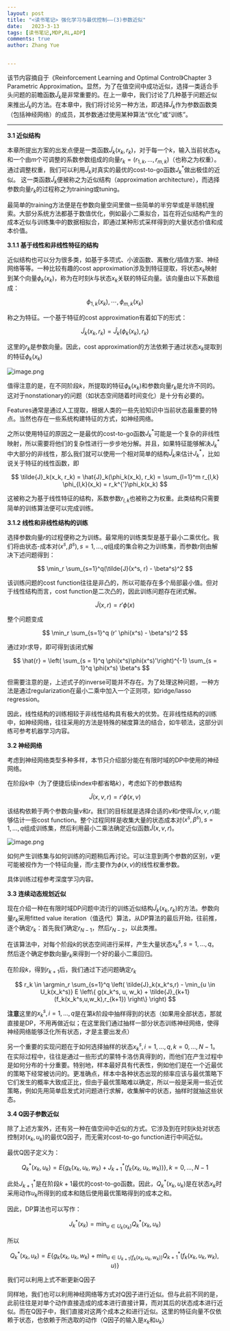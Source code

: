 ```yaml
---
layout: post
title: "<读书笔记> 强化学习与最优控制——(3)参数近似"
date:   2023-3-13
tags: [读书笔记,MDP,RL,ADP]
comments: true
author: Zhang Yue


---
```


该节内容摘自于《Reinforcement Learning and Optimal Control》Chapter 3 Parametric Approximation。显然，为了在值空间中成功近似，选择一类适合手头问题的前瞻函数$\tilde{J}_k$是非常重要的。在上一章中，我们讨论了几种基于问题近似来推出$\tilde{J}_k$的方法。在本章中，我们将讨论另一种方法，即选择$\tilde{J}_k$作为参数函数类（包括神经网络）的成员，其参数通过使用某种算法“优化”或“训练”。

---------------------
**3.1 近似结构**

本章所提出方案的出发点便是一类函数$\tilde{J}_k(x_k, r_k)$，对于每一个$k$，输入当前状态$x_k$和一个由$m$个可调整的系数参数组成的向量$r_k = (r_{1,k},...,r_{m,k})$（也称之为权重）。通过调整权重，我们可以利用$\tilde{J}_k$对真实的最优的cost-to-go函数$J_k^*$做出极佳的近似。
这一类函数$\tilde{J}_k$便被称之为近似结构（approximation architecture），而选择参数向量$r_k$的过程称之为training或tuning。

最简单的training方法便是在参数向量空间里做一些简单的半穷举或是半随机搜索。大部分系统方法都基于数值优化，例如最小二乘拟合，旨在将近似结构产生的成本近似与训练集中的数据相拟合，即通过某种形式采样得到的大量状态价值和成本价值。

**3.1.1 基于线性和非线性特征的结构**

近似结构也可以分为很多类，如基于多项式、小波函数、离散化/插值方案、神经网络等等。一种比较有趣的cost approximation涉及到特征提取，将状态$x_k$映射到某个向量$\phi_k(x_k)$，称为在时刻$k$与状态$x_k$关联的特征向量。该向量由以下系数组成：

$$
\phi_{1,k}(x_k),\cdots,\phi_{m,k}(x_k)
$$

称之为特征。一个基于特征的cost approximation有着如下的形式：

$$
\tilde{J}_k(x_k, r_k) = \hat{J}_k(\phi_k(x_k), r_k)
$$

这里的$r_k$是参数向量。因此，cost approximation的方法依赖于通过状态$x_k$提取到的特征$\phi_k(x_k)$

![image.png](https://s2.loli.net/2023/09/12/kQKEIwa5yM48zBD.png)

值得注意的是，在不同阶段$k$，所提取的特征$\phi_k(x_k)$和参数向量$r_k$是允许不同的。这对于nonstationary的问题（如状态空间随着时间变化）是十分有必要的。

Features通常是通过人工提取，根据人类的一些先验知识中当前状态最重要的特点。当然也存在一些系统构建特征的方式，如神经网络。

之所以使用特征的原因之一是最优的cost-to-go函数$J_k^*$可能是一个复杂的非线性映射，所以需要将他们的复杂性进行一步步地分解。并且，如果特征能够解决$J_k^*$中大部分的非线性，那么我们就可以使用一个相对简单的结构$\hat{J}_k$来估计$J_k^*$，比如说关于特征的线性函数，即

$$
\tilde{J}_k(x_k, r_k) = \hat{J}_k(\phi_k(x_k), r_k) = \sum_{l=1}^m r_{l,k} \phi_{l,k}(x_k) = r_k^{'}\phi_k(x_k)
$$

这被称之为基于线性特征的结构，系数参数$r_{l,k}$也被称之为权重。此类结构只需要简单的训练算法便可以完成训练。

**3.1.2 线性和非线性结构的训练**

选择参数向量$r$的过程便称之为训练。最常用的训练类型是基于最小二乘优化。我们将由状态-成本对$(x^s,\beta^s),s=1,...,q$组成的集合称之为训练集，而参数$r$则由解决下述问题得到：

$$
\min_r \sum_{s=1}^q(\tilde{J}(x^s, r) - \beta^s)^2
$$

该训练问题的cost function往往是非凸的，所以可能存在多个局部最小值。但对于线性结构而言，cost function是二次凸的，因此训练问题存在闭式解。

$$
\tilde{J}(x, r) = r' \phi(x)
$$

整个问题变成

$$
\min_r \sum_{s=1}^q (r' \phi(x^s) - \beta^s)^2
$$

通过对r求导，即可得到该闭式解

$$
\hat{r} = \left( \sum_{s = 1}^q \phi(x^s)\phi(x^s)'\right)^{-1} \sum_{s = 1}^q \phi(x^s) \beta^s
$$

但需要注意的是，上述式子的inverse可能并不存在。为了处理这种问题，一种方法是通过regularization在最小二乘中加入一个正则项，如ridge/lasso regression。

因此，线性结构的训练相较于非线性结构具有极大的优势。在非线性结构的训练中，如神经网络，往往采用的方法是特殊的梯度算法的结合，如牛顿法，这部分训练可参考机器学习内容。

**3.2 神经网络**

考虑到神经网络类型多种多样，本节只介绍部分能在有限时域的DP中使用的神经网络。

在阶段$k$中（为了便捷后续index中都省略$k$），考虑如下的参数结构

$$
\tilde{J}(x,v,r) = r'\phi(x,v)
$$

该结构依赖于两个参数向量$v$和$r$。我们的目标就是选择合适的$v$和$r$使得$\tilde{J}(x,v,r)$能够估计一些cost function。整个过程同样是收集大量的状态成本对$(x^s, \beta^s), s = 1,...,q$组成训练集，然后利用最小二乘法确定近似函数$\tilde{J}(x,v,r)$。

![image.png](https://s2.loli.net/2023/09/13/3dYcwDWQtR94UEV.png)

如何产生训练集与如何训练的问题稍后再讨论。可以注意到两个参数的区别，$v$更可能被视作为一个特征向量，而$r$主要作为$\phi(x,v)$的线性权重参数。

具体训练过程参考深度学习内容。

**3.3 连续动态规划近似**

现在介绍一种在有限时域DP问题中流行的训练近似结构$\tilde{J}_k(x_k,r_k)$的方法。参数向量$r_k$采用fitted value iteration（值迭代）算法，从DP算法的最后开始，往前推，逐个确定$r_k$：首先我们确定$r_{N-1}$，然后$r_{N-2}$，以此类推。

在该算法中，对每个阶段$k$的状态空间进行采样，产生大量状态$x_k^s,s=1,...,q$。然后逐个确定参数向量$r_k$来得到一个好的最小二乘回归。

在阶段$k$，得到$r_{k+1}$后，我们通过下述问题确定$r_k$

$$
r_k \in \argmin_r \sum_{s=1}^q 
\left(
    \tilde{J}_k(x_k^s,r) 
    - \min_{u \in U_k(x_k^s)} E
    \left\{ 
        g(x_k^s, u, w_k) + \tilde{J}_{k+1}(f_k(x_k^s,u,w_k),r_{k+1})
    \right\}
\right)
$$

**注意**这里的$x_k^s,i=1,...,q$是在第$k$阶段中抽样得到的状态（如果用全部状态，那就直接是DP，不用再做近似；在这里我们通过抽样一部分状态训练神经网络，使得神经网络能够泛化所有状态，才是主要出发点）

另一个重要的实现问题在于如何选择抽样的状态$x_k^s,i=1,...,q,k=0,...,N-1$。在实际过程中，往往是通过一些形式的蒙特卡洛仿真得到的，而他们在产生过程中是如何分布的十分重要。特别地，样本最好具有代表性，例如他们是在一个近最优的策略下经常被访问的。更准确点，样本中各种状态出现的频率应该与最优策略下它们发生的概率大致成正比，但由于最优策略难以确定，所以一般是采用一些近优策略，例如先用简单启发式对问题进行求解，收集解中的状态，抽样时就抽这些状态。

**3.4 Q因子参数近似**

除了上述方案外，还有另一种在值空间中近似的方式。它涉及到在时刻$k$处对状态控制对$(x_k, u_k)$的最优Q因子，而无需对cost-to-go function进行中间近似。

最优Q因子定义为：

$$
Q_k^*(x_k, u_k) = E 
\left \{
    g_k(x_k,u_k,w_k) + J_{k+1}^*(f_k(x_k, u_k, w_k))
\right \}
,
k = 0,...,N-1
$$

此处$J_{k+1}^*$是在阶段$k+1$最优的cost-to-go函数。因此，$Q_k^*(x_k, u_k)$是在状态$x_k$时采用动作$u_k$所得到的成本和随后使用最优策略得到的成本之和。

因此，DP算法也可以写作：

$$
J_k^*(x_k) = \min_{u \in U_k(x_k)}Q_k^*(x_k, u_k)
$$

所以

$$
Q_k^*(x_k, u_k) = E 
\left \{
    g_k(x_k,u_k,w_k)
    +
    \min_{u \in U_{k+1}(f_k(x_k,u_k,w_k))}Q_{k+1}^*(f_k(x_k,u_k,w_k), u)
\right \}
$$

我们可以利用上式不断更新Q因子

同样地，我们也可以利用神经网络等方式对Q因子进行近似。但与此前不同的是，此前往往是对单个动作直接造成的成本进行直接计算，而对其后的状态成本进行近似。而在Q因子中，我们直接对这两个成本之和进行近似。这里的特征向量不仅依赖于状态，也依赖于所选取的动作（Q因子的输入是$x_k$和$u_k$）
